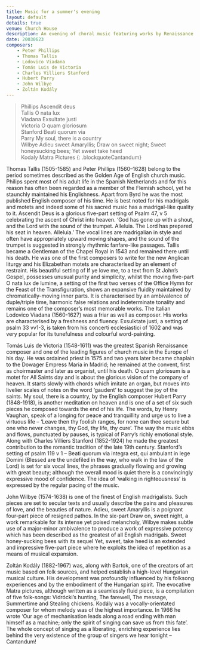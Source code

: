 ```yaml
---
title: Music for a summer's evening
layout: default
details: true
venue: Church House
description: An evening of choral music featuring works by Renaissance and Romantic composers, celebrating the beauty and spirit of summer through song.
date: 20030623
composers:
    - Peter Phillips
    - Thomas Tallis
    - Lodovico Viadana
    - Tomás Luis de Victoria
    - Charles Villiers Stanford
    - Hubert Parry
    - John Wilbye
    - Zoltán Kodály
---
```

> Phillips Ascendit deus  
> Tallis O nata lux  
> Viadana Exsultate justi  
> Victoria O quam gloriosum  
> Stanford Beati quorum via  
> Parry My soul, there is a country  
> Wilbye Adieu sweet Amaryllis; Draw on sweet night; Sweet honeysucking bees; Yet sweet take heed  
> Kodaly Matra Pictures
{: .blockquoteCantandum}

Thomas Tallis (1505-1585) and Peter Phillips (1560–1628) belong to the period sometimes described as the Golden Age of English church music. Philips spent most of his adult life in the Spanish Netherlands and for this reason has often been regarded as a member of the Flemish school, yet he staunchly maintained his Englishness.  Apart from Byrd he was the most published English composer of his time.  He is best noted for his madrigals and motets and indeed some of his sacred music has a madrigal-like quality to it.  Ascendit Deus is a glorious five-part setting of Psalm 47, v 5 celebrating the ascent of Christ into heaven. ‘God has gone up with a shout, and the Lord with the sound of the trumpet.  Alleluia.  The Lord has prepared his seat in heaven.  Alleluia.’  The vocal lines are madrigalian in style and often have appropriately upward moving shapes, and the sound of the trumpet is suggested in strongly rhythmic fanfare-like passages.  Tallis became a Gentleman of the Chapel Royal in 1543 and remained there until his death.  He was one of the first composers to write for the new Anglican liturgy and his Elizabethan motets are characterised by an element of restraint.  His beautiful setting of If ye love me, to a text from St John’s Gospel, possesses unusual purity and simplicity, whilst the moving five-part O nata lux de lumine, a setting of the first two verses of the Office Hymn for the Feast of the Transfiguration, shows an expansive fluidity maintained by chromatically-moving inner parts.  It is characterised by an ambivalence of duple/triple time, harmonic false relations and indeterminate tonality and remains one of the composer’s most memorable works.  The Italian Lodovico Viadana (1560-1627) was a friar as well as composer.  His works are characterised by a freshness and fluency.  Exsulktate justi, a setting of psalm 33 vv1-3, is taken from his concerti ecclesiastici of 1602 and was very popular for its tunefulness and colourful word-painting.

Tomás Luis de Victoria (1548-1611) was the greatest Spanish Renaissance composer and one of the leading figures of church music in the Europe of his day.  He was ordained priest in 1575 and two years later became chaplain to the Dowager Empress Maria in Madrid; he remained at the convent, first as choirmaster and later as organist, until his death.  O quam gloriosum is a motet for All Saints day and is about the glorious vision of the company of heaven.  It starts slowly with chords which imitate an organ, but moves into livelier scales of notes on the word ‘gaudent’ to suggest the joy of the saints.  My soul, there is a country, by the English composer Hubert Parry (1848-1918), is another meditation on heaven and is one of a set of six such pieces he composed towards the end of his life.  The words, by Henry Vaughan, speak of a longing for peace and tranquillity and urge us to live a virtuous life  – ‘Leave then thy foolish ranges, for none can thee secure but one who never changes, thy God, thy life, thy cure’.  The way the music ebbs and flows, punctuated by pauses, is typical of Parry’s richly emotional style.  Along with Charles Villiers Stanford (1852-1924) he made the greatest contribution to the romantic tradition of the late 19th century.  Stanford’s setting of psalm 119 v 1 – Beati quorum via integra est, qui ambulant in lege Domini  (Blessed are the undefiled in the way, who walk in the law of the Lord) is set for six vocal lines, the phrases gradually flowing and growing with great beauty; although the overall mood is quiet there is a convincingly expressive mood of confidence.  The idea of ‘walking in righteousness’ is expressed by the regular pacing of the music.

John Wilbye (1574-1638) is one of the finest of English madrigalists.  Such pieces are set to secular texts and usually describe the pains and pleasures of love, and the beauties of nature.  Adieu, sweet Amaryllis is a poignant four-part piece of resigned pathos.  In the six-part Draw on, sweet night, a work remarkable for its intense yet poised melancholy, Wilbye makes subtle use of a major-minor ambivalence to produce a work of expressive potency which has been described as the greatest of all English madrigals.  Sweet honey-sucking bees with its sequel Yet, sweet, take heed is an extended and impressive five-part piece where he exploits the idea of repetition as a means of musical expansion.

Zoltán Kodály (1882-1967) was, along with Bartok, one of the creators of art music based on folk sources, and helped establish a high-level Hungarian musical culture.  His development was profoundly influenced by his folksong experiences and by the embodiment of the Hungarian spirit.  The evocative Matra pictures, although written as a seamlessly fluid piece, is a compilation of five folk-songs: Vidrócki’s hunting, The farewell, The message, Summertime and Stealing chickens.  Kodály was a vocally-orientated composer for whom melody was of the highest importance.  In 1966 he wrote ‘Our age of mechanisation leads along a road ending with man himself as a machine; only the spirit of singing can save us from this fate’.  The whole concept of singing as a liberating, enriching experience lies behind the very existence of the group of singers we hear tonight – Cantandum!